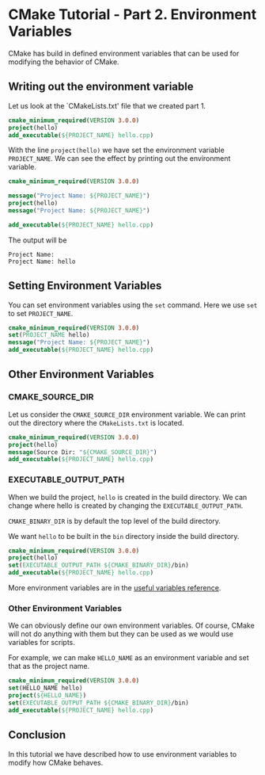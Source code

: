 # CMake Tutorial - Part 2. Environment Variables

CMake has build in defined environment variables that can be used for modifying the behavior of CMake. 

## Writing out the environment variable

Let us look at the `CMakeLists.txt' file that we created part 1. 

```cmake
cmake_minimum_required(VERSION 3.0.0)
project(hello)
add_executable(${PROJECT_NAME} hello.cpp)
```

With the line `project(hello)` we have set the environment variable `PROJECT_NAME`. We can see the effect by printing out the environment variable. 

```cmake
cmake_minimum_required(VERSION 3.0.0)

message("Project Name: ${PROJECT_NAME}")
project(hello)
message("Project Name: ${PROJECT_NAME}")

add_executable(${PROJECT_NAME} hello.cpp)
```

The output will be
```
Project Name:
Project Name: hello
```

## Setting Environment Variables

You can set environment variables using the `set` command. Here we use `set` to set `PROJECT_NAME`.

```cmake
cmake_minimum_required(VERSION 3.0.0)
set(PROJECT_NAME hello)
message("Project Name: ${PROJECT_NAME}")
add_executable(${PROJECT_NAME} hello.cpp)
```

## Other Environment Variables

### CMAKE_SOURCE_DIR

Let us consider the `CMAKE_SOURCE_DIR` environment variable. We can print out the directory where the `CMakeLists.txt` is located.

```cmake
cmake_minimum_required(VERSION 3.0.0)
project(hello)
message(Source Dir: "${CMAKE_SOURCE_DIR}")
add_executable(${PROJECT_NAME} hello.cpp)
```

### EXECUTABLE_OUTPUT_PATH

When we build the project, `hello` is created in the build directory. We can change where hello is created by changing the `EXECUTABLE_OUTPUT_PATH`. 

`CMAKE_BINARY_DIR` is by default the top level of the build directory. 

We want `hello` to be built in the `bin` directory inside the build directory.

```cmake
cmake_minimum_required(VERSION 3.0.0)
project(hello)
set(EXECUTABLE_OUTPUT_PATH ${CMAKE_BINARY_DIR}/bin)
add_executable(${PROJECT_NAME} hello.cpp)
```

More environment variables are in the [useful variables reference](https://cmake.org/Wiki/CMake_Useful_Variables).

### Other Environment Variables

We can obviously define our own environment variables. Of course, CMake will not do anything with them but they can be used as we would use variables for scripts. 

For example, we can make `HELLO_NAME` as an environment variable and set that as the project name.

```cmake
cmake_minimum_required(VERSION 3.0.0)
set(HELLO_NAME hello)
project(${HELLO_NAME})
set(EXECUTABLE_OUTPUT_PATH ${CMAKE_BINARY_DIR}/bin)
add_executable(${PROJECT_NAME} hello.cpp)
```

## Conclusion

In this tutorial we have described how to use environment variables to modify how CMake behaves.